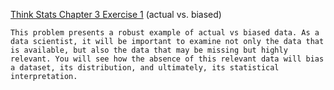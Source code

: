 [Think Stats Chapter 3 Exercise 1](http://greenteapress.com/thinkstats2/html/thinkstats2004.html#toc31) (actual vs. biased)

`
This problem presents a robust example of actual vs biased data. As a data scientist, it will be important to examine not only the data that is available, but also the data that may be missing but highly relevant. You will see how the absence of this relevant data will bias a dataset, its distribution, and ultimately, its statistical interpretation.
`
